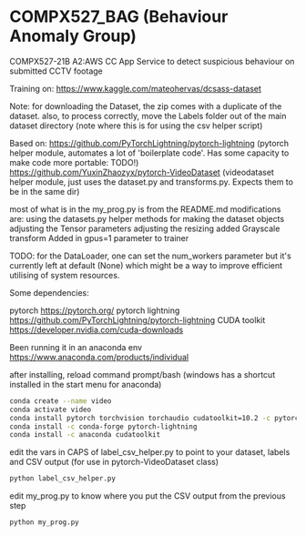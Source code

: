 # COMPX527_BAG (Behaviour Anomaly Group)
COMPX527-21B A2:AWS CC App Service to detect suspicious behaviour on submitted CCTV footage


Training on:
https://www.kaggle.com/mateohervas/dcsass-dataset

Note:
for downloading the Dataset, the zip comes with a duplicate of the dataset.
also,
to process correctly, move the Labels folder out of the main dataset directory (note where this is for using the csv helper script)

Based on:
https://github.com/PyTorchLightning/pytorch-lightning
(pytorch helper module, automates a lot of 'boilerplate code'. Has some capacity to make code more portable: TODO!)
https://github.com/YuxinZhaozyx/pytorch-VideoDataset 
(videodataset helper module, just uses the dataset.py and transforms.py. Expects them to be in the same dir)

most of what is in the my_prog.py is from the README.md
modifications are:
using the datasets.py helper methods for making the dataset objects
adjusting the Tensor parameters
adjusting the resizing
added Grayscale transform
Added in gpus=1 parameter to trainer

TODO:
for the DataLoader, one can set the num_workers parameter but it's currently left at default (None) which might be a way to improve efficient utilising of system resources.



Some dependencies:

pytorch
https://pytorch.org/
pytorch lightning
https://github.com/PyTorchLightning/pytorch-lightning
CUDA toolkit
https://developer.nvidia.com/cuda-downloads

Been running it in an anaconda env
https://www.anaconda.com/products/individual

after installing, reload command prompt/bash (windows has a shortcut installed in the start menu for anaconda)
```sh
conda create --name video
conda activate video
conda install pytorch torchvision torchaudio cudatoolkit=10.2 -c pytorch
conda install -c conda-forge pytorch-lightning
conda install -c anaconda cudatoolkit
```

edit the vars in CAPS of label_csv_helper.py to point to your dataset, labels and CSV output (for use in pytorch-VideoDataset class)
```sh
python label_csv_helper.py
```
edit my_prog.py to know where you put the CSV output from the previous step

```sh
python my_prog.py
```
